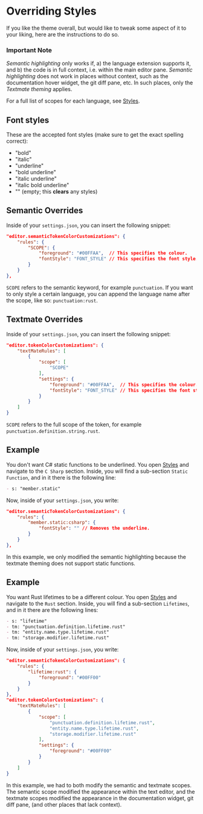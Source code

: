 # Overriding Styles
If you like the theme overall, but would like to tweak some aspect of it to your liking, here are the instructions to do so.

### Important Note
*Semantic highlighting* only works if, a) the language extension supports it, and b) the code is in full context, i.e. within the main editor pane. *Semantic highlighting* does not work in places without context, such as the documentation hover widget, the git diff pane, etc. In such places, only the *Textmate theming* applies.

For a full list of scopes for each language, see [Styles](./Styles.md).

## Font styles
These are the accepted font styles (make sure to get the exact spelling correct):
- "bold"
- "italic"
- "underline"
- "bold underline"
- "italic underline"
- "italic bold underline"
- "" (empty; this **clears** any styles)

## Semantic Overrides
Inside of your `settings.json`, you can insert the following snippet:
```json
"editor.semanticTokenColorCustomizations": {
    "rules": {
        "SCOPE": {
            "foreground": "#00FFAA",  // This specifies the colour.
            "fontStyle": "FONT_STYLE" // This specifies the font style.
        }
    }
},
```
`SCOPE` refers to the semantic keyword, for example `punctuation`. If you want to only style a certain language, you can append the language name after the scope, like so: `punctuation:rust`.

## Textmate Overrides
Inside of your `settings.json`, you can insert the following snippet:
```json
"editor.tokenColorCustomizations": {
    "textMateRules": [
        {
            "scope": [
                "SCOPE"
            ],
            "settings": {
                "foreground": "#00FFAA",  // This specifies the colour.
                "fontStyle": "FONT_STYLE" // This specifies the font style.
            }
        }
    ]
}
```
`SCOPE` refers to the full scope of the token, for example `punctuation.definition.string.rust`.

## Example
You don't want C# static functions to be underlined. You open [Styles](./Styles.md) and navigate to the `C Sharp` section. Inside, you will find a sub-section `Static Function`, and in it there is the following line:
```md
- s: "member.static"
```
Now, inside of your `settings.json`, you write:
```json
"editor.semanticTokenColorCustomizations": {
    "rules": {
        "member.static:csharp": {
            "fontStyle": "" // Removes the underline.
        }
    }
},
```
In this example, we only modified the semantic highlighting because the textmate theming does not support static functions.

## Example
You want Rust lifetimes to be a different colour. You open [Styles](./Styles.md) and navigate to the `Rust` section. Inside, you will find a sub-section `Lifetimes`, and in it there are the following lines:
```md
- s: "lifetime"
- tm: "punctuation.definition.lifetime.rust"
- tm: "entity.name.type.lifetime.rust"
- tm: "storage.modifier.lifetime.rust"
```
Now, inside of your `settings.json`, you write:
```json
"editor.semanticTokenColorCustomizations": {
    "rules": {
        "lifetime:rust": {
            "foreground": "#00FF00"
        }
    }
},
"editor.tokenColorCustomizations": {
    "textMateRules": [
        {
            "scope": [
                "punctuation.definition.lifetime.rust",
                "entity.name.type.lifetime.rust",
                "storage.modifier.lifetime.rust"
            ],
            "settings": {
                "foreground": "#00FF00"
            }
        }
    ]
}
```
In this example, we had to both modify the semantic and textmate scopes. The semantic scope modified the appearance within the text editor, and the textmate scopes modified the appearance in the documentation widget, git diff pane, (and other places that lack context).